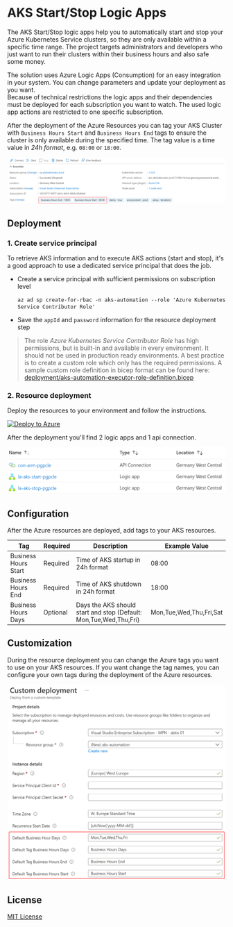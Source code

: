 # AKS Start/Stop Logic Apps

The AKS Start/Stop logic apps help you to automatically start and stop your Azure Kubernetes Service clusters, so they are only available within a specific time range. The project targets administrators and developers who just want to run their clusters within their business hours and also safe some money.

The solution uses Azure Logic Apps (Consumption) for an easy integration in your system. You can change parameters and update your deployment as you want.  
Because of technical restrictions the logic apps and their dependencies must be deployed for each subscription you want to watch. The used logic app actions are restricted to one specific subscription.

After the deployment of the Azure Resources you can tag your AKS Cluster with `Business Hours Start` and `Business Hours End` tags to ensure the cluster is only available during the specified time. The tag value is a time value in *24h format*, e.g. `08:00` or `18:00`.

![AKS Cluster Business Hours Config Sample](docs/static/k8s-resource-tagging.png)

## Deployment

### 1. Create service principal

To retrieve AKS information and to execute AKS actions (start and stop), it's a good approach to use a dedicated service principal that does the job.

- Create a service principal with sufficient permissions on subscription level
    ```
    az ad sp create-for-rbac -n aks-automation --role 'Azure Kubernetes Service Contributor Role'
    ```
- Save the `appId` and `password` information for the resource deployment step

> The role *Azure Kubernetes Service Contributor Role* has high permissions, but is built-in and available in every environment. It should not be used in production ready environments. A best practice is to create a custom role which only has the required permissions. A sample custom role definition in bicep format can be found here: [deployment/aks-automation-executor-role-definition.bicep](deployment/aks-automation-executor-role-definition.bicep)

### 2. Resource deployment

Deploy the resources to your environment and follow the instructions.

[![Deploy to Azure](https://aka.ms/deploytoazurebutton)](https://portal.azure.com/#create/Microsoft.Template/uri/https%3A%2F%2Fraw.githubusercontent.com%2Fdaniellindemann%2Faks-start-stop-logicapp%2Fmain%2Fdeployment%2Fazuredeploy.json)

After the deployment you'll find 2 logic apps and 1 api connection.

![Deployed logic app resources](docs/static/az-logic-app-resources.png)

## Configuration

After the Azure resources are deployed, add tags to your AKS resources.

| Tag | Required | Description | Example Value |
|-----|----------|-------------|---------------|
| Business Hours Start | Required | Time of AKS startup in 24h format | 08:00 | 
| Business Hours End | Required | Time of AKS shutdown in 24h format | 18:00 |
| Business Hours Days | Optional | Days the AKS should start and stop (Default: Mon,Tue,Wed,Thu,Fri) | Mon,Tue,Wed,Thu,Fri,Sat |

## Customization

During the resource deployment you can change the Azure tags you want to use on your AKS resources. If you want change the tag names, you can configure your own tags during the deployment of the Azure resources.

![Change default tag names](docs/static/az-deployment-custom-tags.png)

## License

[MIT License](LICENSE)
